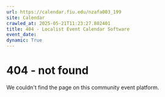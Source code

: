 ```yaml
---
url: https://calendar.fiu.edu/nzafa003_199
site: Calendar
crawled_at: 2025-05-21T11:23:27.802401
title: 404 - Localist Event Calendar Software
event_date: 
dynamic: True
---
```


# 404 - not found
We couldn't find the page on this community event platform.
